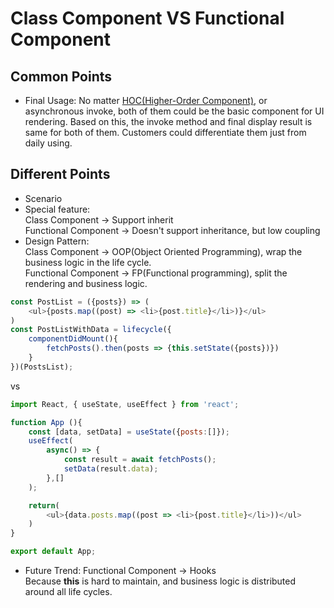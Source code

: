 # Class Component VS Functional Component
## Common Points
- Final Usage: No matter [HOC(Higher-Order Component)](https://reactjs.org/docs/higher-order-components.html), or asynchronous invoke, both of them could be the basic component for UI rendering. Based on this, the invoke method and final display result is same for both of them. Customers could differentiate them just from daily using.
## Different Points
- Scenario
- Special feature:<br>
  Class Component -> Support inherit<br>
  Functional Component -> Doesn't support inheritance, but low coupling
- Design Pattern:<br>
  Class Component -> OOP(Object Oriented Programming), wrap the business logic in the life cycle.<br>
  Functional Component -> FP(Functional programming), split the rendering and business logic.<br>
```js
const PostList = ({posts}) => (
    <ul>{posts.map((post) => <li>{post.title}</li>)}</ul>
)
const PostListWithData = lifecycle({
    componentDidMount(){
        fetchPosts().then(posts => {this.setState({posts})})
    }
})(PostsList);
```
vs
```js
import React, { useState, useEffect } from 'react';

function App (){
    const [data, setData] = useState({posts:[]});
    useEffect(
        async() => {
            const result = await fetchPosts();
            setData(result.data);
        },[]
    );

    return(
        <ul>{data.posts.map((post => <li>{post.title}</li>))</ul>
    )
}

export default App;
```
- Future Trend: Functional Component -> Hooks<br>
  Because **this** is hard to maintain, and business logic is distributed around all life cycles.<br>
